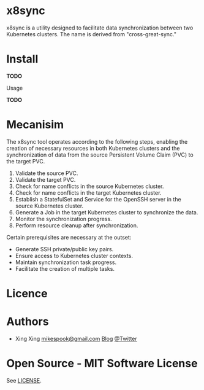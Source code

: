 # x8sync

x8sync is a utility designed to facilitate data synchronization between 
two Kubernetes clusters. The name is derived from "cross-great-sync."

# Install

__TODO__

Usage

__TODO__

# Mecanisim

The x8sync tool operates according to the following steps, enabling 
the creation of necessary resources in both Kubernetes clusters and 
the synchronization of data from the source Persistent Volume Claim (PVC)
to the target PVC.

1. Validate the source PVC.
2. Validate the target PVC.
3. Check for name conflicts in the source Kubernetes cluster.
4. Check for name conflicts in the target Kubernetes cluster.
5. Establish a StatefulSet and Service for the OpenSSH server in the source Kubernetes cluster.
6. Generate a Job in the target Kubernetes cluster to synchronize the data.
7. Monitor the synchronization progress.
8. Perform resource cleanup after synchronization.


Certain prerequisites are necessary at the outset:

* Generate SSH private/public key pairs.
* Ensure access to Kubernetes cluster contexts.
* Maintain synchronization task progress.
* Facilitate the creation of multiple tasks.

# Licence

# Authors

* Xing Xing <mikespook@gmail.com> [Blog](http://mikespook.com) 
[@Twitter](http://twitter.com/mikespook)

# Open Source - MIT Software License

See [LICENSE](LICENSE).
